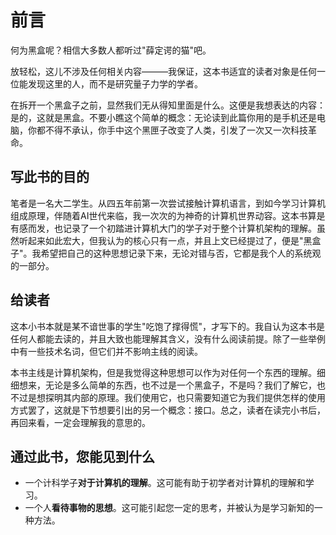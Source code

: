 # 前言

何为黑盒呢？相信大多数人都听过"薛定谔的猫"吧。

放轻松，这儿不涉及任何相关内容———我保证，这本书适宜的读者对象是任何一位能发现这里的人，而不是研究量子力学的学者。

在拆开一个黑盒子之前，显然我们无从得知里面是什么。这便是我想表达的内容：是的，这就是黑盒。不要小瞧这个简单的概念：无论读到此篇你用的是手机还是电脑，你都不得不承认，你手中这个黑匣子改变了人类，引发了一次又一次科技革命。

## 写此书的目的

笔者是一名大二学生。从四五年前第一次尝试接触计算机语言，到如今学习计算机组成原理，伴随着AI世代来临，我一次次的为神奇的计算机世界动容。这本书算是有感而发，也记录了一个初踏进计算机大门的学子对于整个计算机架构的理解。虽然听起来如此宏大，但我认为的核心只有一点，并且上文已经提过了，便是"黑盒子"。我希望把自己的这种思想记录下来，无论对错与否，它都是我个人的系统观的一部分。

## 给读者

这本小书本就是某不谙世事的学生"吃饱了撑得慌"，才写下的。我自认为这本书是任何人都能去读的，并且大致也能理解其含义，没有什么阅读前提。除了一些举例中有一些技术名词，但它们并不影响主线的阅读。

本书主线是计算机架构，但是我觉得这种思想可以作为对任何一个东西的理解。细细想来，无论是多么简单的东西，也不过是一个黑盒子，不是吗？我们了解它，也不过是想探明其内部的原理。我们使用它，也只需要知道它为我们提供怎样的使用方式罢了，这就是下节想要引出的另一个概念：接口。总之，读者在读完小书后，再回来看，一定会理解我的意思的。

## 通过此书，您能见到什么

- 一个计科学子**对于计算机的理解**。这可能有助于初学者对计算机的理解和学习。
- 一个人**看待事物的思想**。这可能引起您一定的思考，并被认为是学习新知的一种方法。
